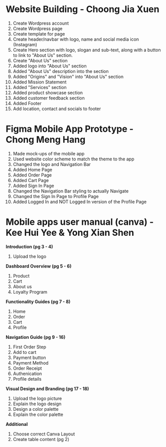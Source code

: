 # Website Building - Choong Jia Xuen
<ol>
    <li>Create Wordpress account </li>
    <li>Create Wordpress page </li>
    <li>Create template for page</li>
    <li>Create header/navbar with logo, name and social media icon (Instagram)</li>
    <li>Create Hero section with logo, slogan and sub-text, along with a button to link to "About Us" section.</li>
    <li>Create "About Us" section</li>
    <li>Added logo into "About Us" section</li>
    <li>Added "About Us" description into the section</li>
    <li>Added "Origins" and "Vision" into "About Us" section</li>
    <li>Added Mission Statement</li>
    <li>Added "Services" section</li>
    <li>Added product showcase section</li>
    <li>Added customer feedback section</li>
    <li>Added Footer</li>
    <li>Add location, contact and socials to footer</li>
</ol>


# Figma Mobile App Prototype - Chong Meng Hang
<ol>
    <li>Made mock-ups of the mobile app</li>
    <li>Used website color scheme to match the theme to the app</li>
    <li>Changed the logo and Navigation Bar</li>
    <li>Added Home Page</li>
    <li>Added Order Page</li>
    <li>Added Cart Page</li>
    <li>Added Sign In Page</li>
    <li>Changed the Navigation Bar styling to actually Navigate</li>
    <li>Changed the Sign In Page to Profile Page</li>
    <li>Added Logged In and NOT Logged In version of the Profile Page</li>
</ol>


# Mobile apps user manual (canva) - Kee Hui Yee & Yong Xian Shen
<b>Introduction (pg 3 - 4) </b>
<ol>
    <li>Upload the logo</li>
</ol>

<b>Dashboard Overview (pg 5 - 6) </b>
<ol>
    <li>Product </li>
    <li>Cart</li>
    <li>About us</li>
    <li>Loyalty Program</li>
</ol>

<b>Functionality Guides (pg 7 - 8) </b>
<ol>
    <li>Home</li>
    <li>Order</li>
    <li>Cart</li>
    <li>Profile</li>
</ol>

<b>Navigation Guide (pg 9 - 16)</b>
<ol>
    <li>First Order Step </li>
    <li>Add to cart </li>
    <li>Payment button </li>
    <li>Payment Method </li>
    <li>Order Receipt </li>
    <li>Authenication  </li>
    <li>Profile details </li>
</ol>

<b>Visual Design and Branding (pg 17 - 18)</b>
<ol>
    <li>Upload the logo picture</li>
    <li>Explain the logo design</li>
    <li>Design a color palette</li>
    <li>Explain the color palette</li>
</ol>

<b>Additional</b>
<ol>
    <li>Choose correct Canva Layout </li>
    <li>Create table content (pg 2)</li>
</ol>
